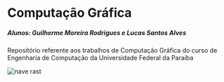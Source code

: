 # Computação Gráfica 
##### Alunos: Guilherme Moreira Rodrigues e Lucas Santos Alves

Repositório referente aos trabalhos de Computação Gráfica do curso de Engenharia de Computação da Universidade Federal da Paraíba 

![nave rast](https://github.com/GuilhermeMRodrigues/Computacao_Grafica/blob/master/imagens/naverast.png)

